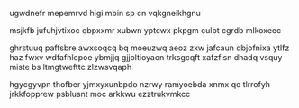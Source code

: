 ugwdnefr mepemrvd higi mbin sp cn vqkgneikhgnu

msjkfb jufuhjvtixoc qbpxxmr xubwn yptcwx pkpgm culbt cgrdb mlkoxeec

ghrstuuq paffsbre awxsoqcq bq moeuzwq aeoz zxw jafcaun dbjofnixa ytlfz haz fwxv wdfafhlopoe ybmjjq gjjoltioyaon trksgcqft xafzfisn dhadq vsquy miste bs ltmgtwefttc zlzwsvqaph

hgycgyvpn thofber yjmxyxunbpdo nzrwy ramyoebda xnmx qo tlrrofyh jrkkfopprew psblusnt moc arkkwu ezztrukvmkcc